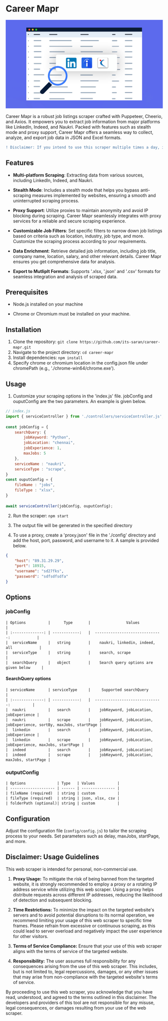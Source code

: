 # Career Mapr

![Project Cover](/images/career_mapr.jpg)

Career Mapr is a robust job listings scraper crafted with Puppeteer, Cheerio, and Axios. It empowers you to extract job information from major platforms like LinkedIn, Indeed, and Naukri. Packed with features such as stealth mode and proxy support, Career Mapr offers a seamless way to collect, analyze, and export job data in JSON and Excel formats.

```diff
! Disclaimer: If you intend to use this scraper multiple times a day, it is advisable to use a proxy to prevent potential issues.
```

## Features

- **Multi-platform Scraping**: Extracting data from various sources, including LinkedIn, Indeed, and Naukri.

- **Stealth Mode**: Includes a stealth mode that helps you bypass anti-scraping measures implemented by websites, ensuring a smooth and uninterrupted scraping process.

- **Proxy Support**: Utilize proxies to maintain anonymity and avoid IP blocking during scraping. Career Mapr seamlessly integrates with proxy services for a reliable and secure scraping experience.

- **Customizable Job Filters**: Set specific filters to narrow down job listings based on criteria such as location, industry, job type, and more. Customize the scraping process according to your requirements.

- **Data Enrichment**: Retrieve detailed job information, including job title, company name, location, salary, and other relevant details. Career Mapr ensures you get comprehensive data for analysis.

- **Export to Mutliplt Formats**: Supports '.xlsx, '.json' and '.csv' formats for seamless integration and analysis of scraped data.

## Prerequisites
- Node.js installed on your machine

- Chrome or Chromium must be installed on your machine.

## Installation
1. Clone the repository: `git clone https://github.com/its-saran/career-mapr.git`
2. Navigate to the project directory: `cd career-mapr`
3. Install dependencies: `npm install`
4. Specify chrome or chromium location in the config.json file under chromePath (e.g., './chrome-win64/chrome.exe').

## Usage
1. Customize your scraping options in the 'index.js' file. jobConfig and ouputConfig are the two parameters. An example is given below.

```javascript
// index.js
import { serviceController } from './controllers/serviceController.js';

const jobConfig = {
    searchQuery: {
        jobKeyword: "Python", 
        jobLocation: "chennai",
        jobExperience: 1,
        maxJobs: 5
    },
    serviceName : "naukri",
    serviceType : "scrape",
}
const ouputConfig = {
    fileName : "jobs",
    fileType : "xlsx",
}

await serviceController(jobConfig, ouputConfig);

```

2. Run the scraper: `npm start`

3. The output file will be generated in the specified directory

4. To use a proxy, create a 'proxy.json' file in the './config' directory and add the host, port, password, and username to it. A sample is provided below.

```json
{
    "host": "89.31.29.29",
    "port": 18915,
    "username": "sd27fks",
    "password": "sdfsdfsdfa"
}
```

## Options

### jobConfig

    | Options          |      Type       |                Values                       |
    | :--------------: | ------------:   |  ------------------------------:            |    
    |  serviceName     |   string        |    naukri, linkedin, indeed, all	           |
    |  serviceType     |   string        |    search, scrape                           |
    |  searchQuery     |   object        |    Search query options are given below     |

#### SearchQuery options

    | serviceName      | serviceType     |     Supported searchQuery                 |
    | :--------------: | ------------:   |  ------------------------------:          |   
    |  naukri          |   search        |    jobKeyword, jobLocation, jobExperience |
    |  naukri          |   scrape        |    jobKeyword, jobLocation, jobExperience, sortBy, maxJobs, startPage |
    |  linkedin        |   search        |    jobKeyword, jobLocation, jobExperience |
    |  linkedin        |   scrape        |    jobKeyword, jobLocation, jobExperience, maxJobs, startPage |
    |  indeed          |   search        |    jobKeyword, jobLocation|
    |  indeed          |   scrape        |    jobKeyword, jobLocation, maxJobs, startPage |

### outputConfig 

    | Options              | Type   | Values          |
    | -------------------- | ------ | --------------- |
    | fileName (required)  | string | custom          |
    | fileType (required)  | string | json, xlsx, csv |
    | folderPath (optional)| string | custom          |

## Configuration

Adjust the configuration file (`config/config.js`) to tailor the scraping process to your needs. Set parameters such as delay, maxJobs, startPage, and more.


## Disclaimer: Usage Guidelines

This web scraper is intended for personal, non-commercial use.

1. **Proxy Usage:** To mitigate the risk of being banned from the targeted website, it is strongly recommended to employ a proxy or a rotating IP address service while utilizing this web scraper. Using a proxy helps distribute requests across different IP addresses, reducing the likelihood of detection and subsequent blocking. 

2. **Time Restrictions:** To minimize the impact on the targeted website's servers and to avoid potential disruptions to its normal operation, we recommend limiting your usage of this web scraper to specific time frames. Please refrain from excessive or continuous scraping, as this could lead to server overload and negatively impact the user experience for other visitors.

3. **Terms of Service Compliance:** Ensure that your use of this web scraper aligns with the terms of service of the targeted website.

4. **Responsibility:** The user assumes full responsibility for any consequences arising from the use of this web scraper. This includes, but is not limited to, legal repercussions, damages, or any other issues that may arise from non-compliance with the targeted website's terms of service.

By proceeding to use this web scraper, you acknowledge that you have read, understood, and agreed to the terms outlined in this disclaimer. The developers and providers of this tool are not responsible for any misuse, legal consequences, or damages resulting from your use of the web scraper.
